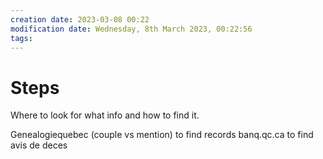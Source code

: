 ```yaml
---
creation date: 2023-03-08 00:22
modification date: Wednesday, 8th March 2023, 00:22:56
tags: 
---
```


# Steps

Where to look for what info and how to find it.

Genealogiequebec (couple vs mention) to find records
banq.qc.ca to find avis de deces
